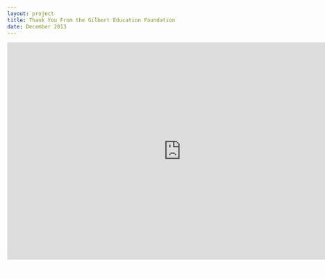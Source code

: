 ```yaml
---
layout: project
title: Thank You From the Gilbert Education Foundation
date: December 2013
---
```

<script type="text/javascript" charset="utf-8">
$((function(){
  $(".header").hide();
  setTimeout(function(){
    $("body, .description a").animate({background: "black"},2000);
    $("h1.title").animate({color:"#fff"},2000);
  },1000);
  $("footer").animate({opacity:0},1000);
}));
</script>

<iframe src="http://player.vimeo.com/video/81689106" width="800" height="501" frameborder="0" webkitAllowFullScreen="webkitAllowFullScreen" mozallowfullscreen="mozallowfullscreen" allowFullScreen="allowFullScreen"> </iframe>

<p class="description" style="color:#fff; text-align:center;">
  Happy Holidays!
</p>